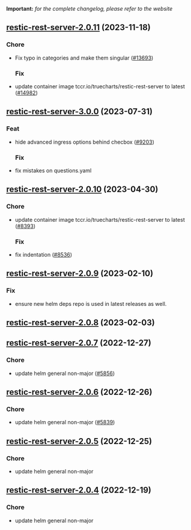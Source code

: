 **Important:**
*for the complete changelog, please refer to the website*











## [restic-rest-server-2.0.11](https://github.com/truecharts/charts/compare/restic-rest-server-3.0.0...restic-rest-server-2.0.11) (2023-11-18)

### Chore

- Fix typo in categories and make them singular ([#13693](https://github.com/truecharts/charts/issues/13693))
  
  ### Fix

- update container image tccr.io/truecharts/restic-rest-server to latest ([#14982](https://github.com/truecharts/charts/issues/14982))
  
  



## [restic-rest-server-3.0.0](https://github.com/truecharts/charts/compare/restic-rest-server-2.0.10...restic-rest-server-3.0.0) (2023-07-31)

### Feat

- hide advanced ingress options behind checbox ([#9203](https://github.com/truecharts/charts/issues/9203))
  
  ### Fix

- fix mistakes on questions.yaml
  
  


## [restic-rest-server-2.0.10](https://github.com/truecharts/charts/compare/restic-rest-server-2.0.9...restic-rest-server-2.0.10) (2023-04-30)

### Chore

- update container image tccr.io/truecharts/restic-rest-server to latest ([#8393](https://github.com/truecharts/charts/issues/8393))
  
  ### Fix

- fix indentation ([#8536](https://github.com/truecharts/charts/issues/8536))
  
  


## [restic-rest-server-2.0.9](https://github.com/truecharts/charts/compare/restic-rest-server-2.0.8...restic-rest-server-2.0.9) (2023-02-10)

### Fix

- ensure new helm deps repo is used in latest releases as well.
  
  


## [restic-rest-server-2.0.8](https://github.com/truecharts/charts/compare/restic-rest-server-2.0.7...restic-rest-server-2.0.8) (2023-02-03)




## [restic-rest-server-2.0.7](https://github.com/truecharts/charts/compare/restic-rest-server-2.0.6...restic-rest-server-2.0.7) (2022-12-27)

### Chore

- update helm general non-major ([#5856](https://github.com/truecharts/charts/issues/5856))
  
  


## [restic-rest-server-2.0.6](https://github.com/truecharts/charts/compare/restic-rest-server-2.0.5...restic-rest-server-2.0.6) (2022-12-26)

### Chore

- update helm general non-major ([#5839](https://github.com/truecharts/charts/issues/5839))
  
  


## [restic-rest-server-2.0.5](https://github.com/truecharts/charts/compare/restic-rest-server-2.0.4...restic-rest-server-2.0.5) (2022-12-25)

### Chore

- update helm general non-major
  
  


## [restic-rest-server-2.0.4](https://github.com/truecharts/charts/compare/restic-rest-server-2.0.3...restic-rest-server-2.0.4) (2022-12-19)

### Chore

- update helm general non-major
